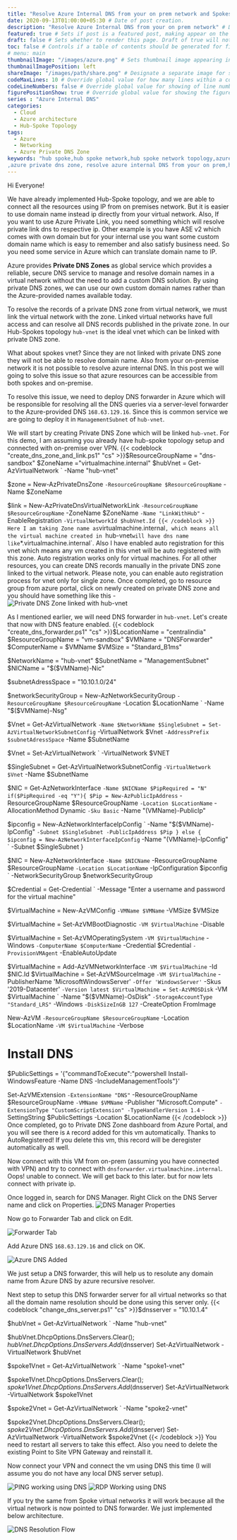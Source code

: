 ```yaml
---
title: "Resolve Azure Internal DNS from your on prem network and Spokes vnet" # Title of the blog post.
date: 2020-09-13T01:00:00+05:30 # Date of post creation.
description: "Resolve Azure Internal DNS from your on prem network" # Description used for search engine.
featured: true # Sets if post is a featured post, making appear on the home page side bar.
draft: false # Sets whether to render this page. Draft of true will not be rendered.
toc: false # Controls if a table of contents should be generated for first-level links automatically.
# menu: main
thumbnailImage: "/images/azure.png" # Sets thumbnail image appearing inside card on homepage.
thumbnailImagePosition: left
shareImage: "/images/path/share.png" # Designate a separate image for social media sharing.
codeMaxLines: 10 # Override global value for how many lines within a code block before auto-collapsing.
codeLineNumbers: false # Override global value for showing of line numbers within code block.
figurePositionShow: true # Override global value for showing the figure label.
series : "Azure Internal DNS"
categories:
  - Cloud
  - Azure architecture
  - Hub-Spoke Topology
tags:
  - Azure
  - Networking 
  - Azure Private DNS Zone
keywords: "hub spoke,hub spoke network,hub spoke network topology,azure hub spoke,azure hub spoke network,azure hub spoke network topology
,azure private dns zone, resolve azure internal DNS from your on prem,hub spoke dns forwarder,dns forwarder in hub spoke,dns forwarder in hub spoke network topology,dns forwarder,azure powershell,Point to Site, Site to Site,VPN"
---
```


Hi Everyone!

We have already implemented Hub-Spoke topology, and we are able to connect all the resources using IP from on premises network. But it is easier to use domain name instead ip directly from your virtual network. Also, If you want to use Azure Private Link, you need something which will resolve private link dns to respective ip. Other example is you have ASE v2 which comes with own domain but for your internal use you want some custom domain name which is easy to remember and also satisfy business need. So you need some service in Azure which can translate domain name to IP. 

Azure provides **Private DNS Zones** as global service which provides a reliable, secure DNS service to manage and resolve domain names in a virtual network without the need to add a custom DNS solution. By using private DNS zones, we can use our own custom domain names rather than the Azure-provided names available today. 

To resolve the records of a private DNS zone from virtual network, we must link the virtual network with the zone. Linked virtual networks have full access and can resolve all DNS records published in the private zone. In our Hub-Spokes topology `hub-vnet` is the ideal vnet which can be linked with private DNS zone. 

What about spokes vnet? Since they are not linked with private DNS zone they will not be able to resolve domain name. Also from your on-premise network it is not possible to resolve azure internal DNS. In this post we will going to solve this issue so that azure resources can be accessible from both spokes and on-premise.

To resolve this issue, we need to deploy DNS forwarder in Azure which will be responsible for resolving all the DNS queries via a server-level forwarder to the Azure-provided DNS `168.63.129.16`. Since this is common service we are going to deploy it in `ManagementSubnet` of `hub-vnet`. 

We will start by creating Private DNS Zone which will be linked `hub-vnet`. For this demo, I am assuming you already have hub-spoke topology setup and connected with on-premise over VPN.
{{< codeblock "create_dns_zone_and_link.ps1" "cs" >}}$ResourceGroupName = "dns-sandbox"
$ZoneName ="virtualmachine.internal"
$hubVnet = Get-AzVirtualNetwork `
              -Name "hub-vnet"

$zone = New-AzPrivateDnsZone `
           -ResourceGroupName $ResourceGroupName `
           -Name $ZoneName

$link  = New-AzPrivateDnsVirtualNetworkLink `
            -ResourceGroupName $ResourceGroupName `
            -ZoneName $ZoneName `
            -Name "LinkWithHub" `
            -EnableRegistration `
            -VirtualNetworkId $hubVnet.Id
{{< /codeblock >}}
Here I am taking Zone name as `virtualmachine.internal`, which means all the virtual machine created in `hub-vnet` will have dns name like `*.virtualmachine.internal`. Also I have enabled auto registration for this vnet which means any vm created in this vnet will be auto registered with this zone. Auto registration works only for virtual machines. For all other resources, you can create DNS records manually in the private DNS zone linked to the virtual network. Please note, you can enable auto registration process for vnet only for single zone. Once completed, go to resource group from azure portal, click on newly created on private DNS zone and you should have something like this - 
![Private DNS Zone linked with hub-vnet](/images/azure-private-dns-zone/private-dns-zone-linked-hubvnet.jpg)

As I mentioned earlier, we will need DNS forwarder in `hub-vnet`. Let's create that now with DNS feature enabled.
{{< codeblock "create_dns_forwarder.ps1" "cs" >}}$LocationName = "centralindia"
$ResourceGroupName = "vm-sandbox"
$VMName = "DNSForwarder"
$ComputerName = $VMName
$VMSize = "Standard_B1ms"

$NetworkName = "hub-vnet"
$SubnetName = "ManagementSubnet"
$NICName = "$($VMName)-Nic"

$subnetAdressSpace = "10.10.1.0/24"

$networkSecurityGroup = New-AzNetworkSecurityGroup `
                           -ResourceGroupName $ResourceGroupName `
                           -Location $LocationName `
                           -Name "$($VMName)-Nsg"

$Vnet = Get-AzVirtualNetwork `
            -Name $NetworkName
$SingleSubnet = Set-AzVirtualNetworkSubnetConfig `
                   -VirtualNetwork $Vnet `
                   -AddressPrefix $subnetAdressSpace `
                   -Name $SubnetName

$Vnet = Set-AzVirtualNetwork `
           -VirtualNetwork $VNET

$SingleSubnet = Get-AzVirtualNetworkSubnetConfig `
                   -VirtualNetwork $Vnet `
                   -Name $SubnetName

$NIC = Get-AzNetworkInterface `
          -Name $NICName
$PipRequired = "N"
if($PipRequired -eq "Y"){
    $Pip = New-AzPublicIpAddress `
              -ResourceGroupName $ResourceGroupName `
              -Location $LocationName `
              -AllocationMethod Dynamic `
              -Sku Basic `
              -Name "$($VMName)-PublicIp"

$ipconfig = New-AzNetworkInterfaceIpConfig `
               -Name "$($VMName)-IpConfig" `
               -Subnet $SingleSubnet -PublicIpAddress $Pip
}
else {
$ipconfig = New-AzNetworkInterfaceIpConfig `
               -Name "$($VMName)-IpConfig" `
               -Subnet $SingleSubnet
}

$NIC = New-AzNetworkInterface `
          -Name $NICName `
          -ResourceGroupName $ResourceGroupName `
          -Location $LocationName `
          -IpConfiguration $ipconfig `
          -NetworkSecurityGroup $networkSecurityGroup

$Credential = Get-Credential `
                 -Message "Enter a username and password for the virtual machine"

$VirtualMachine = New-AzVMConfig `
                     -VMName $VMName `
                     -VMSize $VMSize

$VirtualMachine = Set-AzVMBootDiagnostic `
                     -VM $VirtualMachine `
                     -Disable

$VirtualMachine = Set-AzVMOperatingSystem `
                     -VM $VirtualMachine `
                     -Windows `
                     -ComputerName $ComputerName `
                     -Credential $Credential `
                     -ProvisionVMAgent `
                     -EnableAutoUpdate

$VirtualMachine = Add-AzVMNetworkInterface `
                     -VM $VirtualMachine `
                     -Id $NIC.Id
$VirtualMachine = Set-AzVMSourceImage `
                     -VM $VirtualMachine `
                     -PublisherName 'MicrosoftWindowsServer' `
                     -Offer 'WindowsServer' `
                     -Skus '2019-Datacenter' `
                     -Version latest
$VirtualMachine = Set-AzVMOSDisk `
                     -VM $VirtualMachine `
                     -Name "$($VMName)-OsDisk" `
                     -StorageAccountType "Standard_LRS" `
                     -Windows `
                     -DiskSizeInGB 127 `
                     -CreateOption FromImage 

New-AzVM `
   -ResourceGroupName $ResourceGroupName `
   -Location $LocationName `
   -VM $VirtualMachine `
   -Verbose


# Install DNS
$PublicSettings = '{"commandToExecute":"powershell Install-WindowsFeature -Name DNS -IncludeManagementTools"}'

Set-AzVMExtension `
        -ExtensionName "DNS" `
        -ResourceGroupName $ResourceGroupName `
        -VMName $VMName `
        -Publisher "Microsoft.Compute" `
        -ExtensionType "CustomScriptExtension" -TypeHandlerVersion 1.4 `
        -SettingString $PublicSettings -Location $LocationName
{{< /codeblock >}}
Once completed, go to Private DNS Zone dashboard from Azure Portal, and you will see there is `A` record added for this vm automatically. Thanks to AutoRegistered! If you delete this vm, this record will be deregister automatically as well. 

Now connect with this VM from on-prem (assuming you have connected with VPN) and try to connect with `dnsforwarder.virtualmachine.internal`. Oops! unable to connect. We will get back to this later. but for now lets connect with private ip. 

Once logged in, search for DNS Manager. Right Click on the DNS Server name and click on Properties.
![DNS Manager Properties](/images/azure-private-dns-zone/dns-manager-properties.jpg)

Now go to Forwarder Tab and click on Edit.

![Forwarder Tab](/images/azure-private-dns-zone/dns-manager-forwarders.jpg)

Add Azure DNS `168.63.129.16` and click on OK.

![Azure DNS Added](/images/azure-private-dns-zone/dns-manager-azure-dns.jpg)

We just setup a DNS forwarder, this will help us to resolute any domain name from Azure DNS by azure recursive resolver.

Next step to setup this DNS forwarder server for all virtual networks so that all the domain name resolution should be done using this server only.
{{< codeblock "change_dns_server.ps1" "cs" >}}$dnsserver = "10.10.1.4"

$hubVnet = Get-AzVirtualNetwork `
              -Name "hub-vnet"

$hubVnet.DhcpOptions.DnsServers.Clear();
$hubVnet.DhcpOptions.DnsServers.Add($dnsserver)
Set-AzVirtualNetwork -VirtualNetwork $hubVnet

$spoke1Vnet = Get-AzVirtualNetwork `
              -Name "spoke1-vnet"

$spoke1Vnet.DhcpOptions.DnsServers.Clear();
$spoke1Vnet.DhcpOptions.DnsServers.Add($dnsserver)
Set-AzVirtualNetwork -VirtualNetwork $spoke1Vnet


$spoke2Vnet = Get-AzVirtualNetwork `
              -Name "spoke2-vnet"

$spoke2Vnet.DhcpOptions.DnsServers.Clear();
$spoke2Vnet.DhcpOptions.DnsServers.Add($dnsserver)
Set-AzVirtualNetwork -VirtualNetwork $spoke2Vnet
{{< /codeblock >}}
You need to restart all servers to take this effect. Also you need to delete the existing Point to Site VPN Gateway and reinstall it.

Now connect your VPN and connect the vm using DNS this time (I will assume you do not have any local DNS server setup). 

![PING working using DNS](/images/azure-private-dns-zone/ping-successful.jpg)
![RDP Working using DNS](/images/azure-private-dns-zone/rdp-successful.jpg)

If you try the same from Spoke virtual networks it will work because all the virtual network is now pointed to DNS forwarder.
We just implemented below architecture.

![DNS Resolution Flow](/images/azure-private-dns-zone/private-dns-zone-architecture.jpg)

